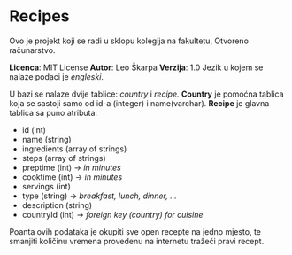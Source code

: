 # Recipes
Ovo je projekt koji se radi u sklopu kolegija na fakultetu, Otvoreno računarstvo.

**Licenca**: MIT License
**Autor**: Leo Škarpa
**Verzija**: 1.0
Jezik u kojem se nalaze podaci je *engleski*.

U bazi se nalaze dvije tablice: *country* i *recipe.*
**Country** je pomoćna tablica koja se sastoji samo od id-a (integer) i name(varchar).
**Recipe** je glavna tablica sa puno atributa:
- id (int)
- name (string)
- ingredients (array of strings)
- steps (array of strings)
- preptime (int) -> *in minutes*
- cooktime (int) -> *in minutes*
- servings (int)
- type (string) -> *breakfast, lunch, dinner, ...*
- description (string)
- countryId (int) -> *foreign key (country) for cuisine*

Poanta ovih podataka je okupiti sve open recepte na jedno mjesto, te smanjiti količinu vremena provedenu na internetu tražeći pravi recept.